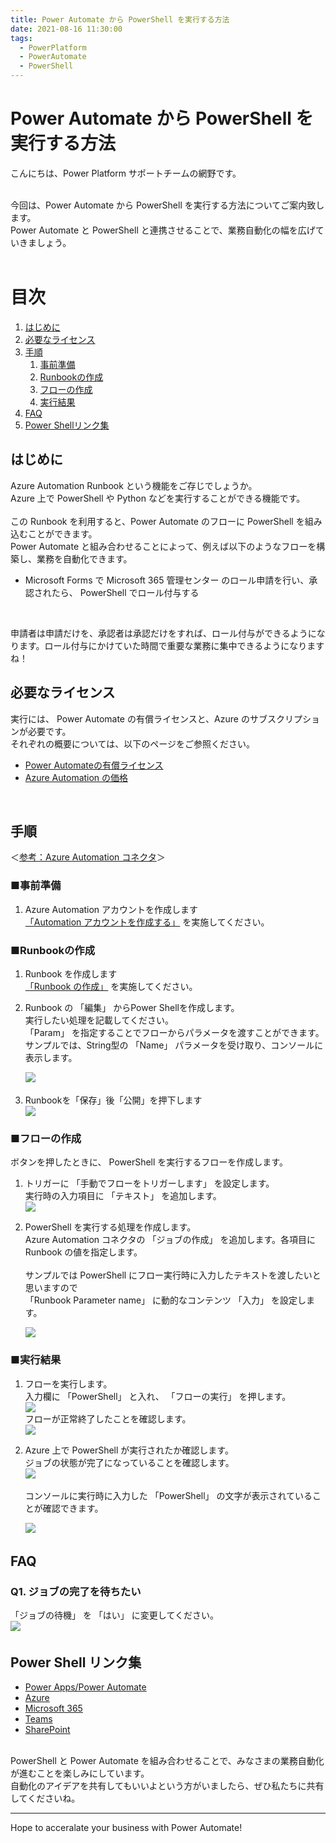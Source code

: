 ```yaml
---
title: Power Automate から PowerShell を実行する方法
date: 2021-08-16 11:30:00
tags:
  - PowerPlatform
  - PowerAutomate
  - PowerShell
---
```


#  Power Automate から PowerShell を実行する方法

こんにちは、Power Platform サポートチームの網野です。

<br>
今回は、Power Automate から PowerShell を実行する方法についてご案内致します。<br>
Power Automate と PowerShell と連携させることで、業務自動化の幅を広げていきましょう。<br>
<br>

<!-- more -->

# 目次
1. [はじめに](#anchor-intro)
1. [必要なライセンス](#anchor-license)
1. [手順](#anchor-setup-steps)
      1. [事前準備](#anchor-preparation)
      1. [Runbookの作成](#anchor-create-runbook)
      1. [フローの作成](#anchor-create-flow)
      1. [実行結果](#anchor-resutls)
1. [FAQ](#anchor-faq)
1. [Power Shellリンク集](#anchor-powershell-links)


<a id='anchor-intro'></a>

## はじめに

Azure Automation Runbook という機能をご存じでしょうか。<br>
Azure 上で PowerShell や Python などを実行することができる機能です。<br>
<br>
この Runbook を利用すると、Power Automate のフローに PowerShell を組み込むことができます。<br>
Power Automate と組み合わせることによって、例えば以下のようなフローを構築し、業務を自動化できます。<br>
 - Microsoft Forms で Microsoft 365 管理センター のロール申請を行い、承認されたら、 PowerShell でロール付与する<br>
<br>

申請者は申請だけを、承認者は承認だけをすれば、ロール付与ができるようになります。ロール付与にかけていた時間で重要な業務に集中できるようになりますね！
<br>

<a id='anchor-license'></a>

## 必要なライセンス

実行には、 Power Automate の有償ライセンスと、Azure のサブスクリプションが必要です。<br>
それぞれの概要については、以下のページをご参照ください。

- [Power Automateの有償ライセンス](https://flow.microsoft.com/ja-jp/pricing/)
- [Azure Automation の価格](https://azure.microsoft.com/ja-jp/pricing/details/automation/)

<br>

<a id='anchor-setup-steps'></a>

## 手順

＜[参考：Azure Automation コネクタ](https://docs.microsoft.com/ja-jp/connectors/azureautomation/)＞

<a id='anchor-preparation'></a>

### ■事前準備
1.  Azure Automation アカウントを作成します <br>
 [「Automation アカウントを作成する」](https://docs.microsoft.com/ja-jp/azure/automation/automation-quickstart-create-account) を実施してください。

<a id='anchor-create-runbook'></a>

### ■Runbookの作成
1.  Runbook を作成します <br>
 [「Runbook の作成」](https://docs.microsoft.com/ja-jp/azure/automation/automation-quickstart-create-runbook) を実施してください。

2. Runbook の 「編集」 からPower Shellを作成します。<br>
   実行したい処理を記載してください。<br>
   「Param」 を指定することでフローからパラメータを渡すことができます。<br>
   サンプルでは、String型の 「Name」 パラメータを受け取り、コンソールに表示します。<br>
   
   ![](./Execute-PowerShell/runbook-script.png)
　　 
3. Runbookを「保存」後「公開」を押下します<br>
   ![](./Execute-PowerShell/publish-runbook.png)

<a id='anchor-create-flow'></a>

### ■フローの作成
ボタンを押したときに、 PowerShell を実行するフローを作成します。<br>

1. トリガーに 「手動でフローをトリガーします」 を設定します。<br>
   実行時の入力項目に 「テキスト」 を追加します。<br>
   ![](./Execute-PowerShell/button-trigger.png)
    

2. PowerShell を実行する処理を作成します。<br>
   Azure Automation コネクタの 「ジョブの作成」 を追加します。各項目に Runbook の値を指定します。<br>
   <br>
   サンプルでは PowerShell にフロー実行時に入力したテキストを渡したいと思いますので<br>
   「Runbook Parameter name」 に動的なコンテンツ 「入力」 を設定します。<br>

   ![](./Execute-PowerShell/azure-automation-create-job.png)
   
    
<a id='anchor-resutls'></a>

### ■実行結果

1. フローを実行します。<br>
   入力欄に 「PowerShell」 と入れ、 「フローの実行」 を押します。<br>
   ![](./Execute-PowerShell/test.png) <br>
   フローが正常終了したことを確認します。<br>
   ![](./Execute-PowerShell/test2.png)
   

2. Azure 上で PowerShell が実行されたか確認します。<br>
   ジョブの状態が完了になっていることを確認します。<br>
   ![](./Execute-PowerShell/result.png)<br>
   <br>
   コンソールに実行時に入力した 「PowerShell」 の文字が表示されていることが確認できます。<br>

   ![](./Execute-PowerShell/result2.png)
　　 
　 
<a id='anchor-faq'></a>

## FAQ
### Q1. ジョブの完了を待ちたい
  「ジョブの待機」 を 「はい」 に変更してください。<br>
   ![](./Execute-PowerShell/wait-job.png)
　
<a id='anchor-powershell-links'></a>

## Power Shell リンク集
 - [Power Apps/Power Automate](https://docs.microsoft.com/ja-jp/power-platform/admin/powerapps-powershell)
 - [Azure](https://docs.microsoft.com/ja-jp/powershell/azure/?view=azps-6.3.0&viewFallbackFrom=azps-3.0.0)
 - [Microsoft 365](https://docs.microsoft.com/ja-jp/microsoft-365/enterprise/getting-started-with-microsoft-365-powershell?view=o365-worldwide)
 - [Teams](https://docs.microsoft.com/ja-jp/microsoftteams/teams-powershell-overview)
 - [SharePoint](https://docs.microsoft.com/ja-jp/powershell/sharepoint/?view=sharepoint-ps)
 
<br>
PowerShell と Power Automate を組み合わせることで、みなさまの業務自動化が進むことを楽しみにしています。<br>
自動化のアイデアを共有してもいいよという方がいましたら、ぜひ私たちに共有してくださいね。

---
Hope to acceralate your business with Power Automate!